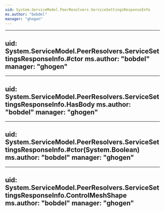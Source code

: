 ```yaml
---
uid: System.ServiceModel.PeerResolvers.ServiceSettingsResponseInfo
ms.author: "bobdel"
manager: "ghogen"
---
```


---
uid: System.ServiceModel.PeerResolvers.ServiceSettingsResponseInfo.#ctor
ms.author: "bobdel"
manager: "ghogen"
---

---
uid: System.ServiceModel.PeerResolvers.ServiceSettingsResponseInfo.HasBody
ms.author: "bobdel"
manager: "ghogen"
---

---
uid: System.ServiceModel.PeerResolvers.ServiceSettingsResponseInfo.#ctor(System.Boolean)
ms.author: "bobdel"
manager: "ghogen"
---

---
uid: System.ServiceModel.PeerResolvers.ServiceSettingsResponseInfo.ControlMeshShape
ms.author: "bobdel"
manager: "ghogen"
---
